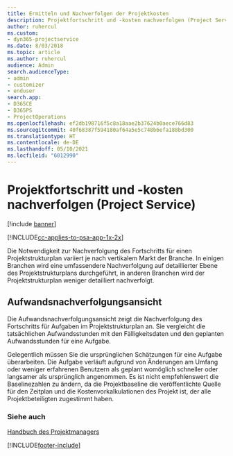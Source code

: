 ```yaml
---
title: Ermitteln und Nachverfolgen der Projektkosten
description: Projektfortschritt und -kosten nachverfolgen (Project Service)
author: ruhercul
ms.custom:
- dyn365-projectservice
ms.date: 8/03/2018
ms.topic: article
ms.author: ruhercul
audience: Admin
search.audienceType:
- admin
- customizer
- enduser
search.app:
- D365CE
- D365PS
- ProjectOperations
ms.openlocfilehash: ef2db198716f5c8a18aae2b37624b0aece766d83
ms.sourcegitcommit: 40f68387f594180af64a5e5c748b6efa188bd300
ms.translationtype: HT
ms.contentlocale: de-DE
ms.lasthandoff: 05/10/2021
ms.locfileid: "6012990"
---
```

# <a name="track-project-progress-and-cost-project-service"></a>Projektfortschritt und -kosten nachverfolgen (Project Service)

[!include [banner](../includes/psa-now-project-operations.md)]

[!INCLUDE[cc-applies-to-psa-app-1x-2x](../includes/cc-applies-to-psa-app-1x-2x.md)]

Die Notwendigkeit zur Nachverfolgung des Fortschritts für einen Projektstrukturplan variiert je nach vertikalem Markt der Branche. In einigen Branchen wird eine umfassendere Nachverfolgung auf detaillierter Ebene des Projektstrukturplans durchgeführt, in anderen Branchen wird der Projektstrukturplan weniger detailliert nachverfolgt.  
  
## <a name="effort-tracking-view"></a>Aufwandsnachverfolgungsansicht  
Die Aufwandsnachverfolgungsansicht zeigt die Nachverfolgung des Fortschritts für Aufgaben im Projektstrukturplan an. Sie vergleicht die tatsächlichen Aufwandsstunden mit den Fälligkeitsdaten und den geplanten Aufwandsstunden für eine Aufgabe.  
  
Gelegentlich müssen Sie die ursprünglichen Schätzungen für eine Aufgabe überarbeiten. Die Aufgabe verläuft aufgrund von Änderungen am Umfang oder weniger erfahrenen Benutzern als geplant womöglich schneller oder langsamer als ursprünglich angenommen. Es ist nicht empfehlenswert die Baselinezahlen zu ändern, da die Projektbaseline die veröffentlichte Quelle für den Zeitplan und die Kostenvorkalkulationen des Projekt ist, der alle Projektbeteiligten zugestimmt haben.  
  
### <a name="see-also"></a>Siehe auch  
 [Handbuch des Projektmanagers](../psa/project-manager-guide.md)


[!INCLUDE[footer-include](../includes/footer-banner.md)]